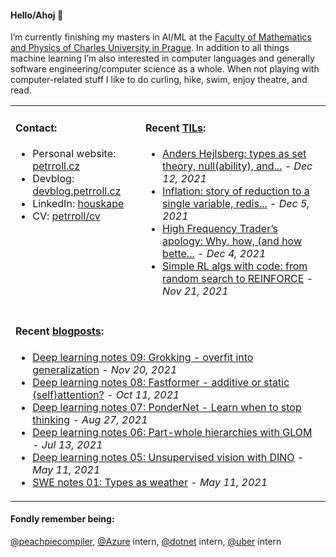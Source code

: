 #### Hello/Ahoj 👋

I’m currently finishing my masters in AI/ML at the [Faculty of Mathematics and Physics of Charles University in Prague](https://www.mff.cuni.cz/en). In addition to all things machine learning I’m also interested in computer languages and generally software engineering/computer science as a whole. When not playing with computer-related stuff I like to do curling, hike, swim, enjoy theatre, and read.

<table><tr><td valign="top">
  
#### Contact:
- Personal website: [petrroll.cz](https://petrroll.cz)
- Devblog: [devblog.petrroll.cz](https://devblog.petrroll.cz)
- LinkedIn: [houskape](https://www.linkedin.com/in/houskape/)
- CV: [petrroll/cv](https://github.com/petrroll/cv)
</td><td valign="top">

#### Recent [TILs](https://devblog.petrroll.cz/til/):
<!-- tils-posts starts -->
* [Anders Hejlsberg: types as set theory, null(ability), and...](https://www.youtube.com/watch?v=K3qf8gRFESU) - _Dec 12, 2021_
* [Inflation: story of reduction to a single variable, redis...](https://economicsfromthetopdown.com/2021/11/24/the-truth-about-inflation/) - _Dec 5, 2021_
* [High Frequency Trader’s apology: Why, how, (and how bette...](https://www.chrisstucchio.com/blog/2012/hft_apology.html) - _Dec 4, 2021_
* [Simple RL algs with code: from random search to REINFORCE](https://kvfrans.com/simple-algoritms-for-solving-cartpole/) - _Nov 21, 2021_
<!-- tils-posts ends -->
</td></tr>

<tr><td colspan="2">

#### Recent [blogposts](https://devblog.petrroll.cz/):
<!-- blog-posts starts -->
* [Deep learning notes 09: Grokking - overfit into generalization](http://devblog.petrroll.cz/deep-learning-notes-09-grokking-overfit-into-generalization/) - _Nov 20, 2021_
* [Deep learning notes 08: Fastformer - additive or static (self)attention?](http://devblog.petrroll.cz/deep-learning-notes-08-fastformer-additive-attention-or-weird-static-selfattention/) - _Oct 11, 2021_
* [Deep learning notes 07: PonderNet - Learn when to stop thinking](http://devblog.petrroll.cz/deep-learning-notes-07-pondernet-learn-when-to-stop-thinking/) - _Aug 27, 2021_
* [Deep learning notes 06: Part-whole hierarchies with GLOM](http://devblog.petrroll.cz/deep-learning-notes-06-part-whole-hierarchies-with-GLOM/) - _Jul 13, 2021_
* [Deep learning notes 05: Unsupervised vision with DINO](http://devblog.petrroll.cz/deep-learning-notes-05-unsupervised-vision-with-dino/) - _May 11, 2021_
* [SWE notes 01: Types as weather](http://devblog.petrroll.cz/swe-notes-01-types-as-weather/) - _May 11, 2021_
<!-- blog-posts ends -->
</td></tr></table>

#### Fondly remember being:
[@peachpiecompiler](https://github.com/peachpiecompiler), [@Azure](https://github.com/Azure) intern, [@dotnet](https://github.com/dotnet) intern, [@uber](https://github.com/uber) intern
